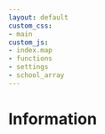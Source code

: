 ```yaml
---
layout: default
custom_css:
- main
custom_js:
- index.map
- functions
- settings
- school_array
---
```


<div class='sidebar'>
  <div class='heading'>
    <h1>Information</h1>
  </div>
  <div id='info' class='info'></div>
</div>

<div id='map' class='map pad2'></div>
